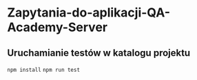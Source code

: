 # Zapytania-do-aplikacji-QA-Academy-Server

## Uruchamianie testów w katalogu projektu
```npm install```
```npm run test```
